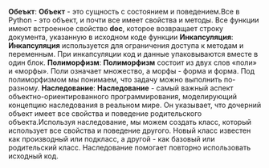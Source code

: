 **Обеъкт**: __Объект__ - это сущность с состоянием и поведением.Все в Python - это объект, и почти все имеет свойства и методы. Все функции имеют встроенное свойство __doc__,
которое возвращает строку документа, указанную в исходном коде функции
**Инкапсуляция**: __Инкапсуляция__ используется для ограничения доступа к методам и переменным. При инкапсуляции код и данные упаковываются вместе в один блок.
**Полиморфизм**: __Полиморфизм__ состоит из двух слов «поли» и «морфы». Поли означает множество, а морфы - форма и форма. Под полиморфизмом мы понимаем, что задачу можно выполнить по-разному.
**Наследование**: __Наследование__ - самый важный аспект объектно-ориентированного программирования, моделирующий концепцию наследования в реальном мире.
Он указывает, что дочерний объект имеет все свойства и поведение родительского объекта.Используя наследование, мы можем создать класс, который использует все свойства и поведение другого.
Новый класс известен как производный или подкласс, а другой - как базовый или родительский класс.
Наследование помогает повторно использовать исходный код.
